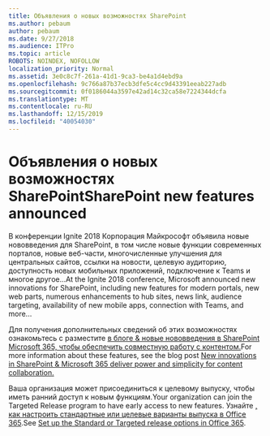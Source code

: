 ```yaml
---
title: Объявления о новых возможностях SharePoint
ms.author: pebaum
author: pebaum
ms.date: 9/27/2018
ms.audience: ITPro
ms.topic: article
ROBOTS: NOINDEX, NOFOLLOW
localization_priority: Normal
ms.assetid: 3e0c8c7f-261a-41d1-9ca3-be4a1d4ebd9a
ms.openlocfilehash: 9c766a87b37ecb3dfe5c4cc9d43391eeab227adb
ms.sourcegitcommit: 0f0186044a3597e42ad14c32ca58e7224344dcfa
ms.translationtype: MT
ms.contentlocale: ru-RU
ms.lasthandoff: 12/15/2019
ms.locfileid: "40054030"
---
```

# <a name="sharepoint-new-features-announced"></a><span data-ttu-id="48bfc-102">Объявления о новых возможностях SharePoint</span><span class="sxs-lookup"><span data-stu-id="48bfc-102">SharePoint new features announced</span></span>

<span data-ttu-id="48bfc-103">В конференции Ignite 2018 Корпорация Майкрософт объявила новые нововведения для SharePoint, в том числе новые функции современных порталов, новые веб-части, многочисленные улучшения для центральных сайтов, ссылки на новости, целевую аудиторию, доступность новых мобильных приложений, подключение к Teams и многое другое...</span><span class="sxs-lookup"><span data-stu-id="48bfc-103">At the Ignite 2018 conference, Microsoft announced new innovations for SharePoint, including new features for modern portals, new web parts, numerous enhancements to hub sites, news link, audience targeting, availability of new mobile apps, connection with Teams, and more...</span></span>
  
<span data-ttu-id="48bfc-104">Для получения дополнительных сведений об этих возможностях ознакомьтесь с разместите [в блоге &amp; новые нововведения в SharePoint Microsoft 365, чтобы обеспечить совместную работу с контентом.](https://go.microsoft.com/fwlink/?linkid=2026502)</span><span class="sxs-lookup"><span data-stu-id="48bfc-104">For more information about these features, see the blog post [New innovations in SharePoint &amp; Microsoft 365 deliver power and simplicity for content collaboration.](https://go.microsoft.com/fwlink/?linkid=2026502)</span></span>
  
<span data-ttu-id="48bfc-105">Ваша организация может присоединиться к целевому выпуску, чтобы иметь ранний доступ к новым функциям.</span><span class="sxs-lookup"><span data-stu-id="48bfc-105">Your organization can join the Targeted Release program to have early access to new features.</span></span> <span data-ttu-id="48bfc-106">Узнайте [, как настроить стандартные или целевые варианты выпуска в Office 365](https://docs.microsoft.com/office365/admin/manage/release-options-in-office-365).</span><span class="sxs-lookup"><span data-stu-id="48bfc-106">See [Set up the Standard or Targeted release options in Office 365](https://docs.microsoft.com/office365/admin/manage/release-options-in-office-365).</span></span>
